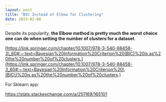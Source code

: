 ```yaml
---
layout: post
title: "BIC Instead of Elbow for Clustering"
date: 2023-02-08
---
```


Despite its popularity, **the Elbow method is pretty much the worst choice one can do when setting the number of clusters for a dataset**. 

[https://link.springer.com/chapter/10.1007/978-3-540-88458-3\_60#:~:text=Bayesian%20Information%20Criterion%20(BIC)%20is,as%20the%20number%20of%20clusters.](https://link.springer.com/chapter/10.1007/978-3-540-88458-3_60#:~:text=Bayesian%20Information%20Criterion%20\(BIC\)%20is,as%20the%20number%20of%20clusters.)

For Sklearn app:

https://stats.stackexchange.com/a/251169/165101
